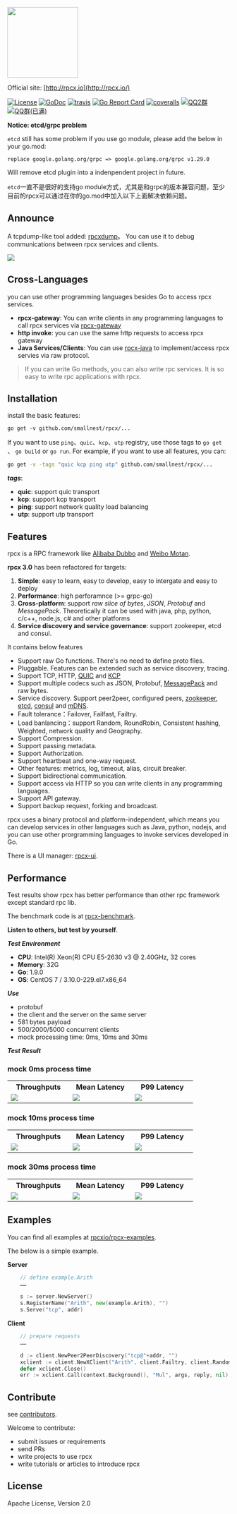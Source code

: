 <a href="https://rpcx.io/"><img height="160" src="http://rpcx.io/logos/rpcx-logo-text.png"></a>

Official site: [http://rpcx.io](http://rpcx.io/)

[![License](https://img.shields.io/:license-apache%202-blue.svg)](https://opensource.org/licenses/Apache-2.0) [![GoDoc](https://godoc.org/github.com/smallnest/rpcx?status.png)](http://godoc.org/github.com/smallnest/rpcx)  [![travis](https://travis-ci.org/smallnest/rpcx.svg?branch=master)](https://travis-ci.org/smallnest/rpcx) [![Go Report Card](https://goreportcard.com/badge/github.com/smallnest/rpcx)](https://goreportcard.com/report/github.com/smallnest/rpcx) [![coveralls](https://coveralls.io/repos/smallnest/rpcx/badge.svg?branch=master&service=github)](https://coveralls.io/github/smallnest/rpcx?branch=master) [![QQ2群](https://img.shields.io/:QQ2群-670248151-blue.svg)](_documents/rpcx_dev_qq2.png) [![QQ群(已满)](https://img.shields.io/:QQ群(已满)-398044387-blue.svg)](_documents/rpcx_dev_qq.png) 


**Notice: etcd/grpc problem**

`etcd` still has some problem if you use go module, please add the below in your go.mod:
```
replace google.golang.org/grpc => google.golang.org/grpc v1.29.0
```
Will remove etcd plugin into a indenpendent project in future.

`etcd`一直不是很好的支持go module方式，尤其是和grpc的版本兼容问题，至少目前的rpcx可以通过在你的go.mod中加入以下上面解决依赖问题。


## Announce

A tcpdump-like tool added: [rpcxdump](https://github.com/smallnest/rpcxdump)。 You can use it to debug communications between rpcx services and clients.

![](https://github.com/smallnest/rpcxdump/blob/master/snapshoot.png)


## Cross-Languages
you can use other programming languages besides Go to access rpcx services.

- **rpcx-gateway**: You can write clients in any programming languages to call rpcx services via [rpcx-gateway](https://github.com/rpcxio/rpcx-gateway)
- **http invoke**: you can use the same http requests to access rpcx gateway
- **Java Services/Clients**: You can use [rpcx-java](https://github.com/smallnest/rpcx-java) to implement/access rpcx servies via raw protocol.


> If you can write Go methods, you can also write rpc services. It is so easy to write rpc applications with rpcx.

## Installation

install the basic features:

`go get -v github.com/smallnest/rpcx/...`


If you want to use `ping`、`quic`、`kcp`、`utp` registry, use those tags to `go get` 、 `go build` or `go run`. For example, if you want to use all features, you can:

```sh
go get -v -tags "quic kcp ping utp" github.com/smallnest/rpcx/...
```

**_tags_**:
- **quic**: support quic transport
- **kcp**: support kcp transport
- **ping**: support network quality load balancing
- **utp**: support utp transport

## Features
rpcx is a RPC framework like [Alibaba Dubbo](http://dubbo.io/) and [Weibo Motan](https://github.com/weibocom/motan).

**rpcx 3.0** has been refactored for targets:
1. **Simple**: easy to learn, easy to develop, easy to intergate and easy to deploy
2. **Performance**: high perforamnce (>= grpc-go)
3. **Cross-platform**: support _raw slice of bytes_, _JSON_, _Protobuf_ and _MessagePack_. Theoretically it can be used with java, php, python, c/c++, node.js, c# and other platforms
4. **Service discovery and service governance**: support zookeeper, etcd and consul.


It contains below features
- Support raw Go functions. There's no need to define proto files.
- Pluggable. Features can be extended such as service discovery, tracing.
- Support TCP, HTTP, [QUIC](https://en.wikipedia.org/wiki/QUIC) and [KCP](https://github.com/skywind3000/kcp)
- Support multiple codecs such as JSON, Protobuf, [MessagePack](https://msgpack.org/index.html) and raw bytes.
- Service discovery. Support peer2peer, configured peers, [zookeeper](https://zookeeper.apache.org), [etcd](https://github.com/coreos/etcd), [consul](https://www.consul.io) and [mDNS](https://en.wikipedia.org/wiki/Multicast_DNS).
- Fault tolerance：Failover, Failfast, Failtry.
- Load banlancing：support Random, RoundRobin, Consistent hashing, Weighted, network quality and Geography.
- Support Compression.
- Support passing metadata.
- Support Authorization.
- Support heartbeat and one-way request.
- Other features: metrics, log, timeout, alias, circuit breaker.
- Support bidirectional communication.
- Support access via HTTP so you can write clients in any programming languages.
- Support API gateway.
- Support backup request, forking and broadcast.


rpcx uses a binary protocol and platform-independent, which means you can develop services in other languages such as Java, python, nodejs, and you can use other prorgramming languages to invoke services developed in Go.

There is a UI manager: [rpcx-ui](https://github.com/smallnest/rpcx-ui).

## Performance

Test results show rpcx has better performance than other rpc framework except standard rpc lib.


The benchmark code is at [rpcx-benchmark](https://github.com/rpcx-ecosystem/rpcx-benchmark).

**Listen to others, but test by yourself**.

**_Test Environment_**

- **CPU**: Intel(R) Xeon(R) CPU E5-2630 v3 @ 2.40GHz, 32 cores
- **Memory**: 32G
- **Go**: 1.9.0
- **OS**: CentOS 7 / 3.10.0-229.el7.x86_64

**_Use_**
- protobuf
- the client and the server on the same server
- 581 bytes payload
- 500/2000/5000 concurrent clients
- mock processing time: 0ms, 10ms and 30ms

**_Test Result_**

### mock 0ms process time

<table><tr><th>Throughputs</th><th>Mean Latency</th><th>P99 Latency</th></tr><tr><td width="30%"><img src="http://colobu.com/2018/01/31/benchmark-2018-spring-of-popular-rpc-frameworks/p0-throughput.png"></td><td width="30%"><img src="http://colobu.com/2018/01/31/benchmark-2018-spring-of-popular-rpc-frameworks/p0-latency.png"></td><td width="30%"><img src="http://colobu.com/2018/01/31/benchmark-2018-spring-of-popular-rpc-frameworks/p0-p99.png"></td></tr></table>


### mock 10ms process time

<table><tr><th>Throughputs</th><th>Mean Latency</th><th>P99 Latency</th></tr><tr><td width="30%"><img src="http://colobu.com/2018/01/31/benchmark-2018-spring-of-popular-rpc-frameworks/p10-throughput.png"></td><td width="30%"><img src="http://colobu.com/2018/01/31/benchmark-2018-spring-of-popular-rpc-frameworks/p10-latency.png"></td><td width="30%"><img src="http://colobu.com/2018/01/31/benchmark-2018-spring-of-popular-rpc-frameworks/p10-p99.png"></td></tr></table>


### mock 30ms process time

<table><tr><th>Throughputs</th><th>Mean Latency</th><th>P99 Latency</th></tr><tr><td width="30%"><img src="http://colobu.com/2018/01/31/benchmark-2018-spring-of-popular-rpc-frameworks/p30-throughput.png"></td><td width="30%"><img src="http://colobu.com/2018/01/31/benchmark-2018-spring-of-popular-rpc-frameworks/p30-latency.png"></td><td width="30%"><img src="http://colobu.com/2018/01/31/benchmark-2018-spring-of-popular-rpc-frameworks/p30-p99.png"></td></tr></table>


## Examples

You can find all examples at [rpcxio/rpcx-examples](https://github.com/rpcxio/rpcx-examples).

The below is a simple example.


**Server**

```go
    // define example.Arith
    ……

    s := server.NewServer()
	s.RegisterName("Arith", new(example.Arith), "")
	s.Serve("tcp", addr)

```


**Client**

```go
    // prepare requests
    ……

    d := client.NewPeer2PeerDiscovery("tcp@"+addr, "")
	xclient := client.NewXClient("Arith", client.Failtry, client.RandomSelect, d, client.DefaultOption)
	defer xclient.Close()
	err := xclient.Call(context.Background(), "Mul", args, reply, nil)
```

## Contribute

see [contributors](https://github.com/smallnest/rpcx/graphs/contributors).

Welcome to contribute:
- submit issues or requirements
- send PRs
- write projects to use rpcx
- write tutorials or articles to introduce rpcx

## License

Apache License, Version 2.0 
